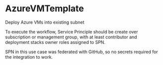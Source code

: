 # AzureVMTemplate
Deploy Azure VMs into existing subnet

To execute the workflow, Service Principle should be create over subscription or management group, with at least contributor and deployment stacks owner roles assigned to SPN.

SPN in this use case was federated with GitHub, so no secrets required for the integration to work. 
